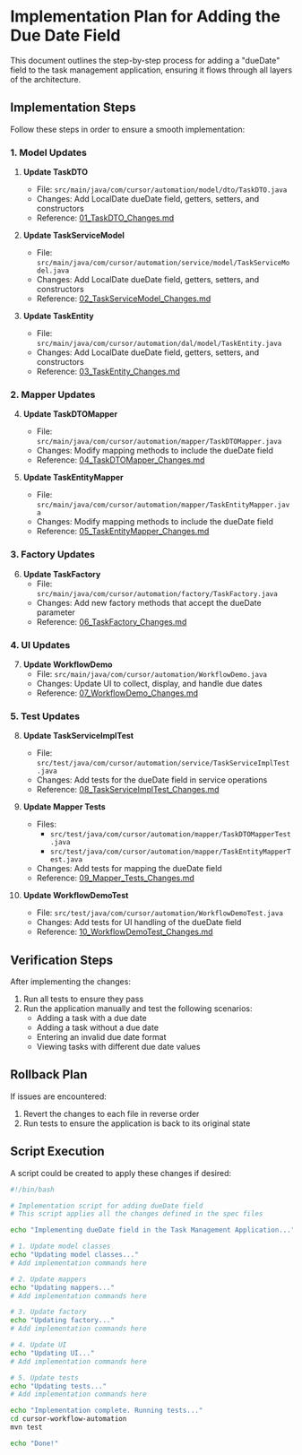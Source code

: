 # Implementation Plan for Adding the Due Date Field

This document outlines the step-by-step process for adding a "dueDate" field to the task management application, ensuring it flows through all layers of the architecture.

## Implementation Steps

Follow these steps in order to ensure a smooth implementation:

### 1. Model Updates

1. **Update TaskDTO**
   - File: `src/main/java/com/cursor/automation/model/dto/TaskDTO.java`
   - Changes: Add LocalDate dueDate field, getters, setters, and constructors
   - Reference: [01_TaskDTO_Changes.md](steps/01_TaskDTO_Changes.md)

2. **Update TaskServiceModel**
   - File: `src/main/java/com/cursor/automation/service/model/TaskServiceModel.java`
   - Changes: Add LocalDate dueDate field, getters, setters, and constructors
   - Reference: [02_TaskServiceModel_Changes.md](steps/02_TaskServiceModel_Changes.md)

3. **Update TaskEntity**
   - File: `src/main/java/com/cursor/automation/dal/model/TaskEntity.java`
   - Changes: Add LocalDate dueDate field, getters, setters, and constructors
   - Reference: [03_TaskEntity_Changes.md](steps/03_TaskEntity_Changes.md)

### 2. Mapper Updates

4. **Update TaskDTOMapper**
   - File: `src/main/java/com/cursor/automation/mapper/TaskDTOMapper.java`
   - Changes: Modify mapping methods to include the dueDate field
   - Reference: [04_TaskDTOMapper_Changes.md](steps/04_TaskDTOMapper_Changes.md)

5. **Update TaskEntityMapper**
   - File: `src/main/java/com/cursor/automation/mapper/TaskEntityMapper.java`
   - Changes: Modify mapping methods to include the dueDate field
   - Reference: [05_TaskEntityMapper_Changes.md](steps/05_TaskEntityMapper_Changes.md)

### 3. Factory Updates

6. **Update TaskFactory**
   - File: `src/main/java/com/cursor/automation/factory/TaskFactory.java`
   - Changes: Add new factory methods that accept the dueDate parameter
   - Reference: [06_TaskFactory_Changes.md](steps/06_TaskFactory_Changes.md)

### 4. UI Updates

7. **Update WorkflowDemo**
   - File: `src/main/java/com/cursor/automation/WorkflowDemo.java`
   - Changes: Update UI to collect, display, and handle due dates
   - Reference: [07_WorkflowDemo_Changes.md](steps/07_WorkflowDemo_Changes.md)

### 5. Test Updates

8. **Update TaskServiceImplTest**
   - File: `src/test/java/com/cursor/automation/service/TaskServiceImplTest.java`
   - Changes: Add tests for the dueDate field in service operations
   - Reference: [08_TaskServiceImplTest_Changes.md](steps/08_TaskServiceImplTest_Changes.md)

9. **Update Mapper Tests**
   - Files: 
     - `src/test/java/com/cursor/automation/mapper/TaskDTOMapperTest.java`
     - `src/test/java/com/cursor/automation/mapper/TaskEntityMapperTest.java`
   - Changes: Add tests for mapping the dueDate field
   - Reference: [09_Mapper_Tests_Changes.md](steps/09_Mapper_Tests_Changes.md)

10. **Update WorkflowDemoTest**
    - File: `src/test/java/com/cursor/automation/WorkflowDemoTest.java`
    - Changes: Add tests for UI handling of the dueDate field
    - Reference: [10_WorkflowDemoTest_Changes.md](steps/10_WorkflowDemoTest_Changes.md)

## Verification Steps

After implementing the changes:

1. Run all tests to ensure they pass
2. Run the application manually and test the following scenarios:
   - Adding a task with a due date
   - Adding a task without a due date
   - Entering an invalid due date format
   - Viewing tasks with different due date values

## Rollback Plan

If issues are encountered:

1. Revert the changes to each file in reverse order
2. Run tests to ensure the application is back to its original state

## Script Execution

A script could be created to apply these changes if desired:

```bash
#!/bin/bash

# Implementation script for adding dueDate field
# This script applies all the changes defined in the spec files

echo "Implementing dueDate field in the Task Management Application..."

# 1. Update model classes
echo "Updating model classes..."
# Add implementation commands here

# 2. Update mappers
echo "Updating mappers..."
# Add implementation commands here

# 3. Update factory
echo "Updating factory..."
# Add implementation commands here

# 4. Update UI
echo "Updating UI..."
# Add implementation commands here

# 5. Update tests
echo "Updating tests..."
# Add implementation commands here

echo "Implementation complete. Running tests..."
cd cursor-workflow-automation
mvn test

echo "Done!"
``` 
